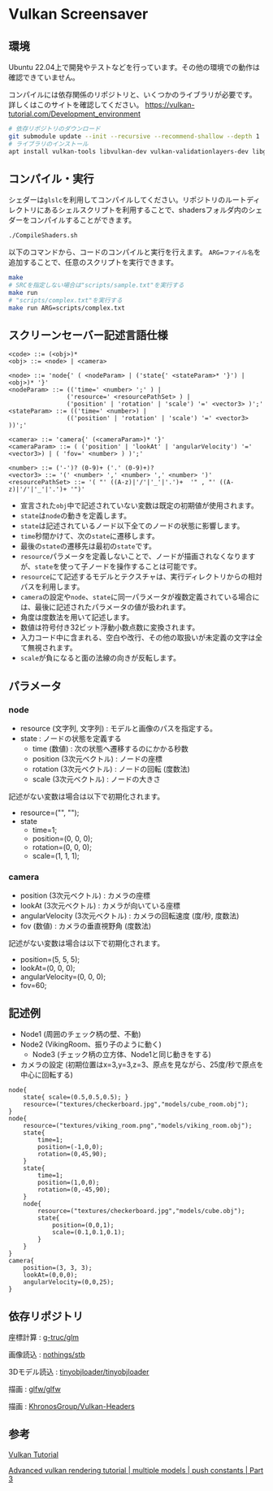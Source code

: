 # Vulkan Screensaver

## 環境

Ubuntu 22.04上で開発やテストなどを行っています。その他の環境での動作は確認できていません。

コンパイルには依存関係のリポジトリと、いくつかのライブラリが必要です。
詳しくはこのサイトを確認してください。
<https://vulkan-tutorial.com/Development_environment>

```bash
# 依存リポジトリのダウンロード
git submodule update --init --recursive --recommend-shallow --depth 1
# ライブラリのインストール
apt install vulkan-tools libvulkan-dev vulkan-validationlayers-dev libglm-dev libglfw3-dev
```

## コンパイル・実行

シェダーは`glslc`を利用してコンパイルしてください。リポジトリのルートディレクトリにあるシェルスクリプトを利用することで、shadersフォルダ内のシェダーをコンパイルすることができます。

```bash
./CompileShaders.sh
```

以下のコマンドから、コードのコンパイルと実行を行えます。
`ARG=ファイル名`を追加することで、任意のスクリプトを実行できます。

```bash
make
# SRCを指定しない場合は"scripts/sample.txt"を実行する
make run
# "scripts/complex.txt"を実行する
make run ARG=scripts/complex.txt
```

## スクリーンセーバー記述言語仕様

```plaintext
<code> ::= (<obj>)*
<obj> ::= <node> | <camera>

<node> ::= 'node{' ( <nodeParam> | ('state{' <stateParam>* '}') | <obj>)* '}'
<nodeParam> ::= (('time=' <number> ';' ) |
                ('resource=' <resourcePathSet> ) |
                ('position' | 'rotation' | 'scale') '=' <vector3> )';'
<stateParam> ::= (('time=' <number>) |
                (('position' | 'rotation' | 'scale') '=' <vector3> ))';'

<camera> ::= 'camera{' (<cameraParam>)* '}'
<cameraParam> ::= ( ('position' | 'lookAt' | 'angularVelocity') '=' <vector3>) | ( 'fov=' <number> ) )';'

<number> ::= ('-')? (0-9)+ ('.' (0-9)+)?
<vector3> ::= '(' <number> ',' <number> ',' <number> ')'
<resourcePathSet> ::= '( "' ((A-z)|'/'|'_'|'.')+  '" , "' ((A-z)|'/'|'_'|'.')+ '")'
```

- 宣言された`obj`中で記述されていない変数は既定の初期値が使用されます。
- `state`は`node`の動きを定義します。
- `state`は記述されているノード以下全てのノードの状態に影響します。
- `time`秒間かけて、次の`state`に遷移します。
- 最後の`state`の遷移先は最初の`state`です。
- `resource`パラメータを定義しないことで、ノードが描画されなくなりますが、`state`を使って子ノードを操作することは可能です。
- `resource`にて記述するモデルとテクスチャは、実行ディレクトリからの相対パスを利用します。
- `camera`の設定や`node`、`state`に同一パラメータが複数定義されている場合には、最後に記述されたパラメータの値が扱われます。
- 角度は度数法を用いて記述します。
- 数値は符号付き32ビット浮動小数点数に変換されます。
- 入力コード中に含まれる、空白や改行、その他の取扱いが未定義の文字は全て無視されます。
- `scale`が負になると面の法線の向きが反転します。

## パラメータ

### node

- resource (文字列, 文字列) : モデルと画像のパスを指定する。
- state : ノードの状態を定義する
  - time (数値) : 次の状態へ遷移するのにかかる秒数
  - position (3次元ベクトル) : ノードの座標
  - rotation (3次元ベクトル) : ノードの回転 (度数法)
  - scale (3次元ベクトル) : ノードの大きさ


記述がない変数は場合は以下で初期化されます。

- resource=("", "");
- state
  - time=1;
  - position=(0, 0, 0);
  - rotation=(0, 0, 0);
  - scale=(1, 1, 1);

### camera

- position (3次元ベクトル) : カメラの座標
- lookAt (3次元ベクトル) : カメラが向いている座標
- angularVelocity (3次元ベクトル) : カメラの回転速度 (度/秒, 度数法)
- fov (数値) : カメラの垂直視野角 (度数法)

記述がない変数は場合は以下で初期化されます。

- position=(5, 5, 5);
- lookAt=(0, 0, 0);
- angularVelocity=(0, 0, 0);
- fov=60;

## 記述例

- Node1 (周囲のチェック柄の壁、不動)
- Node2 (VikingRoom、振り子のように動く)
  - Node3 (チェック柄の立方体、Node1と同じ動きをする)
- カメラの設定 (初期位置はx=3,y=3,z=3、原点を見ながら、25度/秒で原点を中心に回転する)


```
node{
    state{ scale=(0.5,0.5,0.5); }
    resource=("textures/checkerboard.jpg","models/cube_room.obj");
}
node{
    resource=("textures/viking_room.png","models/viking_room.obj");
    state{
        time=1;
        position=(-1,0,0);
        rotation=(0,45,90);
    }
    state{
        time=1;
        position=(1,0,0);
        rotation=(0,-45,90);
    }
    node{
        resource=("textures/checkerboard.jpg","models/cube.obj");
        state{
            position=(0,0,1);
            scale=(0.1,0.1,0.1);
        }
    }
}
camera{
    position=(3, 3, 3);
    lookAt=(0,0,0);
    angularVelocity=(0,0,25);
}
```

## 依存リポジトリ

座標計算 : [g-truc/glm](https://github.com/g-truc/glm.git)

画像読込 : [nothings/stb](https://github.com/nothings/stb.git)

3Dモデル読込 : [tinyobjloader/tinyobjloader](https://github.com/tinyobjloader/tinyobjloader.git)

描画 : [glfw/glfw](https://github.com/glfw/glfw.git)

描画 : [KhronosGroup/Vulkan-Headers](https://github.com/KhronosGroup/Vulkan-Headers)

## 参考

[Vulkan Tutorial](https://vulkan-tutorial.com/)

[Advanced vulkan rendering tutorial | multiple models | push constants | Part 3](https://www.youtube.com/watch?v=8AXTNMMWBGg)
